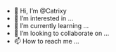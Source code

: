 - 👋 Hi, I’m @Catrixy
- 👀 I’m interested in ...
- 🌱 I’m currently learning ...
- 💞️ I’m looking to collaborate on ...
- 📫 How to reach me ...

<!---
Catrixy/Catrixy is a ✨ special ✨ repository because its `README.md` (this file) appears on your GitHub profile.
You can click the Preview link to take a look at your changes.
--->
